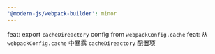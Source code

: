 ```yaml
---
'@modern-js/webpack-builder': minor
---
```


feat: export `cacheDireactory` config from `webpackConfig.cache`
feat: 从 `webpackConfig.cache` 中暴露 `cacheDireactory` 配置项

